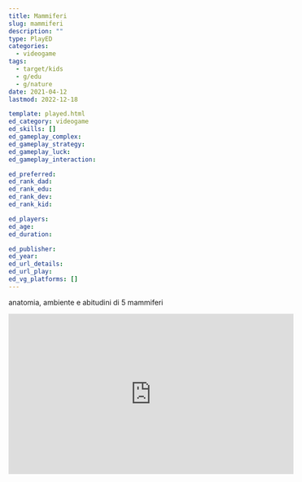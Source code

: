 ```yaml
---
title: Mammiferi
slug: mammiferi
description: ""
type: PlayED
categories:
  - videogame
tags:
  - target/kids
  - g/edu
  - g/nature
date: 2021-04-12
lastmod: 2022-12-18

template: played.html
ed_category: videogame
ed_skills: []
ed_gameplay_complex: 
ed_gameplay_strategy: 
ed_gameplay_luck: 
ed_gameplay_interaction: 

ed_preferred: 
ed_rank_dad: 
ed_rank_edu: 
ed_rank_dev: 
ed_rank_kid: 

ed_players: 
ed_age: 
ed_duration: 

ed_publisher: 
ed_year: 
ed_url_details: 
ed_url_play: 
ed_vg_platforms: []
---
```


anatomia, ambiente e abitudini di 5 mammiferi

<iframe width="560" height="315" src="https://www.youtube.com/embed/shu3jKisAQ4" title="YouTube video player" frameborder="0" allow="accelerometer; autoplay; clipboard-write; encrypted-media; gyroscope; picture-in-picture" allowfullscreen></iframe>
